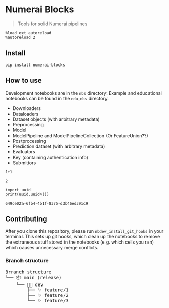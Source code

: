# Numerai Blocks
> Tools for solid Numerai pipelines


```
%load_ext autoreload
%autoreload 2
```

## Install

`pip install numerai-blocks`

## How to use

Development notebooks are in the `nbs` directory. Example and educational notebooks can be found in the `edu_nbs` directory.

- Downloaders
- Dataloaders
- Dataset objects (with arbitrary metadata)
- Preprocessing
- Model
- ModelPipeline and ModelPipelineCollection (Or FeatureUnion??)
- Postprocessing
- Prediction dataset (with arbitrary metadata)
- Evaluators
- Key (containing authentication info)
- Submittors

```
1+1
```




    2



```
import uuid
print(uuid.uuid4())
```

    649ce02a-6fb4-4b1f-8375-d3b46ed391c9


## Contributing

After you clone this repository, please run `nbdev_install_git_hooks` in your terminal. This sets up git hooks, which clean up the notebooks to remove the extraneous stuff stored in the notebooks (e.g. which cells you ran) which causes unnecessary merge conflicts.

### Branch structure



<pre style="white-space:pre;overflow-x:auto;line-height:normal;font-family:Menlo,'DejaVu Sans Mono',consolas,'Courier New',monospace">Brranch structure                                                                                   
<span style="color: #808080; text-decoration-color: #808080">┗━━ </span>📦 main (release)                                                                               
<span style="color: #808080; text-decoration-color: #808080">    ┗━━ </span>👨‍💻 dev                                                                                    
<span style="color: #808080; text-decoration-color: #808080">        ┣━━ </span>✨ feature/1                                                                            
<span style="color: #808080; text-decoration-color: #808080">        ┣━━ </span>✨ feature/2                                                                            
<span style="color: #808080; text-decoration-color: #808080">        ┗━━ </span>✨ feature/3                                                                            
</pre>


